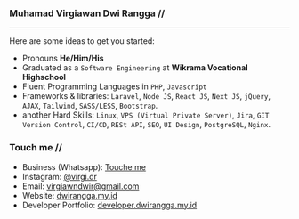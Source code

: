 ### Muhamad Virgiawan Dwi Rangga //
-----

Here are some ideas to get you started:
- Pronouns **He/Him/His**
- Graduated as a `Software Engineering` at **Wikrama Vocational Highschool**
- Fluent Programming Languages in `PHP`, `Javascript`
- Frameworks & libraries: `Laravel`, `Node JS`, `React JS`, `Next JS`, `jQuery`, `AJAX`, `Tailwind`, `SASS/LESS`, `Bootstrap`.
- another Hard Skills: `Linux`, `VPS (Virtual Private Server)`, `Jira`,  `GIT Version Control`, `CI/CD`, `RESt API`, `SEO`, `UI Design`, `PostgreSQL`, `Nginx`.

### Touch me //
- Business (Whatsapp): [Touche me](https://wa.me/6281287188918?text=Hi%2C%20Virgi.%20I%20have%20an%20idea%20to%20build%20a%20business!)
- Instagram: [@virgi.dr](https://www.instagram.com/virgi.dr/)
- Email: [virgiawndwir@gmail.com](mailto:virgiawndwir@gmail.com)
- Website: [dwirangga.my.id](https://www.dwirangga.my.id)
- Developer Portfolio: [developer.dwirangga.my.id](https://www.developer.dwirangga.my.id)
